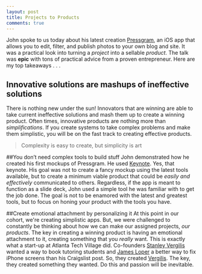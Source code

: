 ```yaml
---
layout: post
title: Projects to Products
comments: true
---
```


John spoke to us today about his latest creation [Pressgram](http://pressgr.am/), an iOS app that allows you to edit, filter, and publish photos to your own blog and site. It was a practical look into turning a *project* into a sellable *product*. The talk was **epic** with tons of practical advice from a proven entrepreneur. Here are my top takeaways . . .

## Innovative solutions are mashups of ineffective solutions
There is nothing new under the sun! Innovators that are winning are able to take current ineffective solutions and mash them up to create a winning product. Often times, innovative products are nothing more than *simplifications*. If you create systems to take complex problems and make them simplistic, you will be on the fast track to creating effective products.

>Complexity is easy to create, but simplicity is art

##You don’t need complex tools to build stuff
John demonstrated how he created his first mockups of Pressgram. He used [Keynote](http://www.apple.com/mac/keynote/). Yes, that keynote. His goal was not to create a fancy mockup using the latest tools available, but to create a minimum viable product that could be *easily and effectively* communicated to others. Regardless, if the app is meant to function as a slide deck, John used a simple tool he was familiar with to get the job done. The goal is not to be enamored with the latest and greatest tools, but to focus on honing your product with the tools you have.

##Create emotional attachment by personalizing it
At this point in our cohort, we're creating simplistic apps. But, we were challenged to constantly be thinking about how we can make our assigned projects, *our products*. The key in creating a winning product is having an emotional attachment to it, creating something that you *really* want. This is exactly what a start-up at Atlanta Tech Village did. Co-founders [Stanley Vergilis](https://vergilis.co/stanley/) wanted a way to book tutoring students and [James Loper](https://vergilis.co/james/) a better way to fix iPhone screens than his Craigslist post. So, they created [Vergilis](https://vergilis.co/). The key, they created something they wanted. Do this and passion will be inevitable.